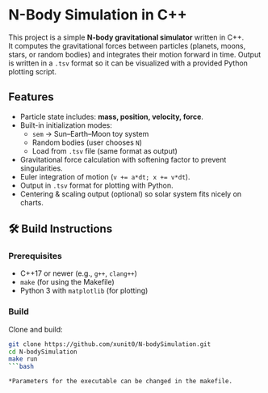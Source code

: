 # N-Body Simulation in C++

This project is a simple **N-body gravitational simulator** written in C++.  
It computes the gravitational forces between particles (planets, moons, stars, or random bodies) and integrates their motion forward in time. Output is written in a `.tsv` format so it can be visualized with a provided Python plotting script.


## Features
- Particle state includes: **mass, position, velocity, force**.
- Built-in initialization modes:
  - `sem` → Sun–Earth–Moon toy system
  - Random bodies (user chooses `N`)
  - Load from `.tsv` file (same format as output)
- Gravitational force calculation with softening factor to prevent singularities.
- Euler integration of motion (`v += a*dt; x += v*dt`).
- Output in `.tsv` format for plotting with Python.
- Centering & scaling output (optional) so solar system fits nicely on charts.


## 🛠️ Build Instructions

### Prerequisites
- C++17 or newer (e.g., `g++`, `clang++`)
- `make` (for using the Makefile)
- Python 3 with `matplotlib` (for plotting)

### Build
Clone and build:
```bash
git clone https://github.com/xunit0/N-bodySimulation.git
cd N-bodySimulation
make run
```bash

*Parameters for the executable can be changed in the makefile.
